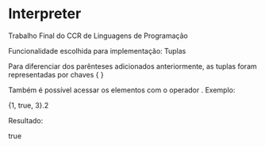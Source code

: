 # Interpreter
Trabalho Final do CCR de Linguagens de Programação

Funcionalidade escolhida para implementação: Tuplas

Para diferenciar dos parênteses adicionados anteriormente, as tuplas foram representadas por chaves { }

Também é possível acessar os elementos com o operador .
Exemplo:

 {1, true, 3}.2

Resultado: 

true

